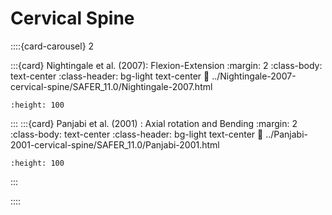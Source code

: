 # Cervical Spine

::::{card-carousel} 2

:::{card} Nightingale et al. (2007): Flexion-Extension
:margin: 2
:class-body: text-center
:class-header: bg-light text-center
:link: ../Nightingale-2007-cervical-spine/SAFER_11.0/Nightingale-2007.html
```{image} ../Nightingale-2007-cervical-spine/_env/setup_nightingale_s11.png
:height: 100
```
:::
:::{card} Panjabi et al. (2001) : Axial rotation and Bending
:margin: 2
:class-body: text-center
:class-header: bg-light text-center
:link: ../Panjabi-2001-cervical-spine/SAFER_11.0/Panjabi-2001.html
```{image} ../Panjabi-2001-cervical-spine/_env/setup_panjabi_s11.png
:height: 100
```
:::

::::